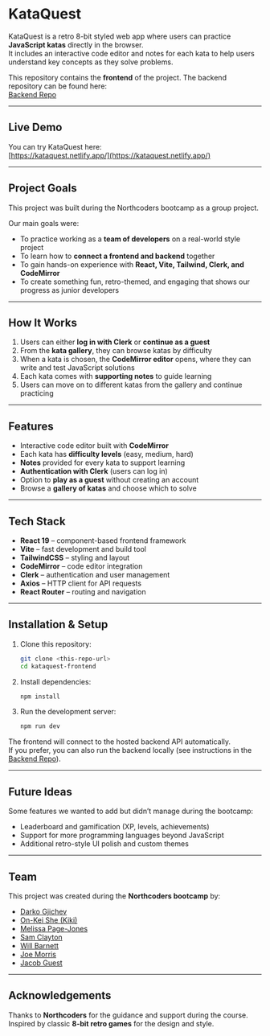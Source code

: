 # KataQuest

KataQuest is a retro 8-bit styled web app where users can practice **JavaScript katas** directly in the browser.  
It includes an interactive code editor and notes for each kata to help users understand key concepts as they solve problems.

This repository contains the **frontend** of the project. The backend repository can be found here:  
[Backend Repo](https://github.com/Sam-Clayton/coding-game-backend)

---

## Live Demo

You can try KataQuest here:  
[https://kataquest.netlify.app/](https://kataquest.netlify.app/)

---

## Project Goals

This project was built during the Northcoders bootcamp as a group project.

Our main goals were:

- To practice working as a **team of developers** on a real-world style project
- To learn how to **connect a frontend and backend** together
- To gain hands-on experience with **React, Vite, Tailwind, Clerk, and CodeMirror**
- To create something fun, retro-themed, and engaging that shows our progress as junior developers

---

## How It Works

1. Users can either **log in with Clerk** or **continue as a guest**
2. From the **kata gallery**, they can browse katas by difficulty
3. When a kata is chosen, the **CodeMirror editor** opens, where they can write and test JavaScript solutions
4. Each kata comes with **supporting notes** to guide learning
5. Users can move on to different katas from the gallery and continue practicing

---

## Features

- Interactive code editor built with **CodeMirror**
- Each kata has **difficulty levels** (easy, medium, hard)
- **Notes** provided for every kata to support learning
- **Authentication with Clerk** (users can log in)
- Option to **play as a guest** without creating an account
- Browse a **gallery of katas** and choose which to solve

---

## Tech Stack

- **React 19** – component-based frontend framework
- **Vite** – fast development and build tool
- **TailwindCSS** – styling and layout
- **CodeMirror** – code editor integration
- **Clerk** – authentication and user management
- **Axios** – HTTP client for API requests
- **React Router** – routing and navigation

---

## Installation & Setup

1. Clone this repository:

   ```bash
   git clone <this-repo-url>
   cd kataquest-frontend
   ```

2. Install dependencies:

   ```bash
   npm install
   ```

3. Run the development server:
   ```bash
   npm run dev
   ```

The frontend will connect to the hosted backend API automatically.  
If you prefer, you can also run the backend locally (see instructions in the [Backend Repo](https://github.com/Sam-Clayton/coding-game-backend)).

---

## Future Ideas

Some features we wanted to add but didn’t manage during the bootcamp:

- Leaderboard and gamification (XP, levels, achievements)
- Support for more programming languages beyond JavaScript
- Additional retro-style UI polish and custom themes

---

## Team

This project was created during the **Northcoders bootcamp** by:

- [Darko Gjichev](https://github.com/DarkoGjichev)
- [On-Kei She (Kiki)](https://github.com/On-KeiShe)
- [Melissa Page-Jones](https://github.com/melissapj)
- [Sam Clayton](https://github.com/Sam-Clayton)
- [Will Barnett](https://github.com/will-barnett99)
- [Joe Morris](https://github.com/smilingdogjpeg)
- [Jacob Guest](https://github.com/Wolfsmirks)

---

## Acknowledgements

Thanks to **Northcoders** for the guidance and support during the course.  
Inspired by classic **8-bit retro games** for the design and style.
